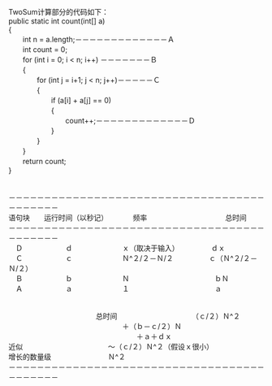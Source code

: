 TwoSum计算部分的代码如下：<br>
public static int count(int[] a) <br>
{<br>
　　int n = a.length;－－－－－－－－－－－－－Ａ<br>
　　int count = 0;<br>
　　for (int i = 0; i < n; i++) －－－－－－－Ｂ<br>
　　{<br>
　　　　for (int j = i+1; j < n; j++)－－－－－Ｃ <br>
　　　　{<br>
　　　　　　if (a[i] + a[j] == 0) <br>
　　　　　　{<br>
　　　　　　　　count++;－－－－－－－－－－－－－Ｄ<br>
　　　　　　}<br>
　　　　}<br>
　　}<br>
　　return count;<br>
} <br>
<br>
<br>
－－－－－－－－－－－－－－－－－－－－－－－－－－－－－－－－－－－－－－－－－－－<br>
语句块　　运行时间（以秒记）　　　　频率　　　　　　　　　　　总时间<br>
－－－－－－－－－－－－－－－－－－－－－－－－－－－－－－－－－－－－－－－－－－－<br>
　Ｄ　　　　　　ｄ　　　　　　　ｘ（取决于输入）　　　　　ｄｘ<br>
　Ｃ　　　　　　ｃ　　　　　　　Ｎ^２/２－Ｎ/２　　　　　ｃ（Ｎ^２/２－Ｎ/２）<br>
　Ｂ　　　　　　ｂ　　　　　　　Ｎ　　　　　　　　　　　　ｂＮ<br>
　Ａ　　　　　　ａ　　　　　　　１　　　　　　　　　　　　ａ<br>
<br>
<br>　　　　　　　　　　　　
总时间　　　　　　　　　　　（ｃ/２）Ｎ^２<br>
　　　　　　　　　　　　　　　　＋（ｂ－ｃ/２）Ｎ<br>
　　　　　　　　　　　　　　　　　　＋ａ＋ｄｘ<br>
近似　　　　　　　　　　　　～（ｃ/２）Ｎ^２（假设ｘ很小）<br>
增长的数量级　　　　　　　　Ｎ^２<br>
－－－－－－－－－－－－－－－－－－－－－－－－－－－－－－－－－－－－－－－－－－－<br>